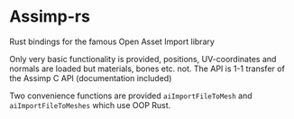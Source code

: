 # Assimp-rs
Rust bindings for the famous Open Asset Import library

Only very basic functionality is provided, positions, UV-coordinates and normals are loaded but materials, bones etc. not.
The API is 1-1 transfer of the Assimp C API (documentation included)

Two convenience functions are provided `aiImportFileToMesh` and `aiImportFileToMeshes` which use OOP Rust.

